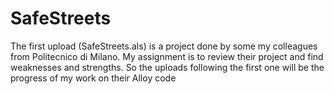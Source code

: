 # SafeStreets

The first upload (SafeStreets.als) is a project done by some my colleagues from Politecnico di Milano.
My assignment is to review their project and find weaknesses and strengths. 
So the uploads following the first one will be the progress of my work on their Alloy code
